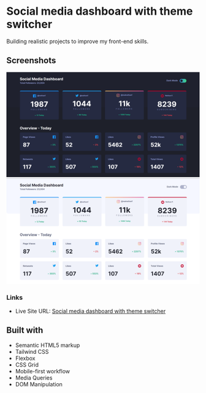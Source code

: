 # Social media dashboard with theme switcher

Building realistic projects to improve my front-end skills.

## Screenshots

![](screenshots/ss-desktop-dark.png)
![](screenshots/ss-desktop-light.png)

### Links

- Live Site URL: [Social media dashboard with theme switcher](https://soc1al-media-dashboard.netlify.app/)

## Built with

- Semantic HTML5 markup
- Tailwind CSS
- Flexbox
- CSS Grid
- Mobile-first workflow
- Media Queries
- DOM Manipulation
